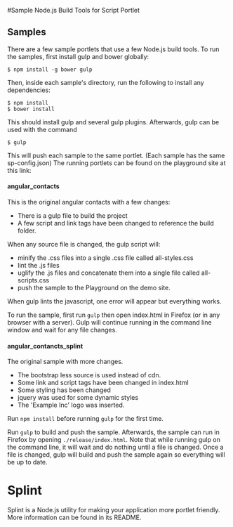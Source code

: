 #Sample Node.js Build Tools for Script Portlet

## Samples
There are a few sample portlets that use a few Node.js build tools. To run the samples, first install gulp and bower globally:
```
$ npm install -g bower gulp
```
Then, inside each sample's directory, run the following to install any dependencies:
```
$ npm install
$ bower install
```
This should install gulp and several gulp plugins. Afterwards, gulp can be used with the command
```
$ gulp
```
This will push each sample to the same portlet. (Each sample has the same sp-config.json)
The running portlets can be found on the playground site at this link:


#### angular_contacts
This is the original angular contacts with a few changes:
- There is a gulp file to build the project
- A few script and link tags have been changed to reference the build folder.

When any source file is changed, the gulp script will:
- minify the .css files into a single .css file called all-styles.css
- lint the .js files
- uglify the .js files and concatenate them into a single file called all-scripts.css
- push the sample to the Playground on the demo site.

When gulp lints the javascript, one error will appear but everything works.

To run the sample, first run `gulp` then open index.html in Firefox (or in any browser
with a server). Gulp will continue running in the command line window and wait for
any file changes.

#### angular_contancts_splint
The original sample with more changes.
- The bootstrap less source is used instead of cdn.
- Some link and script tags have been changed in index.html
- Some styling has been changed
- jquery was used for some dynamic styles
- The 'Example Inc' logo was inserted.

Run `npm install` before running `gulp` for the first time.

Run `gulp` to build and push the sample. Afterwards, the sample can run in Firefox by
opening `./release/index.html`. Note that while running gulp on the command line,
it will wait and do nothing until a file is changed. Once a file is changed, gulp
will build and push the sample again so everything will be up to date.

# Splint
Splint is a Node.js utility for making your application more portlet 
friendly. More information can be found in its README.
